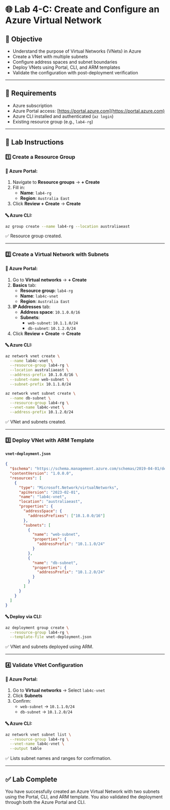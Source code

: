 # 🌐 Lab 4-C: Create and Configure an Azure Virtual Network

## 🎯 Objective

- Understand the purpose of Virtual Networks (VNets) in Azure
- Create a VNet with multiple subnets
- Configure address spaces and subnet boundaries
- Deploy VNets using Portal, CLI, and ARM templates
- Validate the configuration with post-deployment verification

---

## 🧰 Requirements

- Azure subscription
- Azure Portal access: [https://portal.azure.com](https://portal.azure.com)
- Azure CLI installed and authenticated (`az login`)
- Existing resource group (e.g., `lab4-rg`)

---

## 👣 Lab Instructions

### 1️⃣ Create a Resource Group

#### 🔹 Azure Portal:

1. Navigate to **Resource groups** → **+ Create**
2. Fill in:
   - **Name**: `lab4-rg`
   - **Region**: `Australia East`
3. Click **Review + Create** → **Create**

#### 🔤 Azure CLI:

```bash
az group create --name lab4-rg --location australiaeast
```

✅ Resource group created.

---

### 2️⃣ Create a Virtual Network with Subnets

#### 🔹 Azure Portal:

1. Go to **Virtual networks** → **+ Create**
2. **Basics** tab:
   - **Resource group**: `lab4-rg`
   - **Name**: `lab4c-vnet`
   - **Region**: `Australia East`
3. **IP Addresses** tab:
   - **Address space**: `10.1.0.0/16`
   - **Subnets**:
     - `web-subnet`: `10.1.1.0/24`
     - `db-subnet`: `10.1.2.0/24`
4. Click **Review + Create** → **Create**

#### 🔤 Azure CLI:

```bash
az network vnet create \
  --name lab4c-vnet \
  --resource-group lab4-rg \
  --location australiaeast \
  --address-prefix 10.1.0.0/16 \
  --subnet-name web-subnet \
  --subnet-prefix 10.1.1.0/24

az network vnet subnet create \
  --name db-subnet \
  --resource-group lab4-rg \
  --vnet-name lab4c-vnet \
  --address-prefix 10.1.2.0/24
```

✅ VNet and subnets created.

---

### 3️⃣ Deploy VNet with ARM Template

#### `vnet-deployment.json`

```json
{
  "$schema": "https://schema.management.azure.com/schemas/2019-04-01/deploymentTemplate.json#",
  "contentVersion": "1.0.0.0",
  "resources": [
    {
      "type": "Microsoft.Network/virtualNetworks",
      "apiVersion": "2023-02-01",
      "name": "lab4c-vnet",
      "location": "australiaeast",
      "properties": {
        "addressSpace": {
          "addressPrefixes": ["10.1.0.0/16"]
        },
        "subnets": [
          {
            "name": "web-subnet",
            "properties": {
              "addressPrefix": "10.1.1.0/24"
            }
          },
          {
            "name": "db-subnet",
            "properties": {
              "addressPrefix": "10.1.2.0/24"
            }
          }
        ]
      }
    }
  ]
}
```

#### 🔤 Deploy via CLI:

```bash
az deployment group create \
  --resource-group lab4-rg \
  --template-file vnet-deployment.json
```

✅ VNet and subnets deployed using ARM.

---

### 4️⃣ Validate VNet Configuration

#### 🔹 Azure Portal:

1. Go to **Virtual networks** → Select `lab4c-vnet`
2. Click **Subnets**
3. Confirm:
   - `web-subnet` → `10.1.1.0/24`
   - `db-subnet` → `10.1.2.0/24`

#### 🔤 Azure CLI:

```bash
az network vnet subnet list \
  --resource-group lab4-rg \
  --vnet-name lab4c-vnet \
  --output table
```

✅ Lists subnet names and ranges for confirmation.

---

## ✅ Lab Complete

You have successfully created an Azure Virtual Network with two subnets using the Portal, CLI, and ARM template. You also validated the deployment through both the Azure Portal and CLI.

